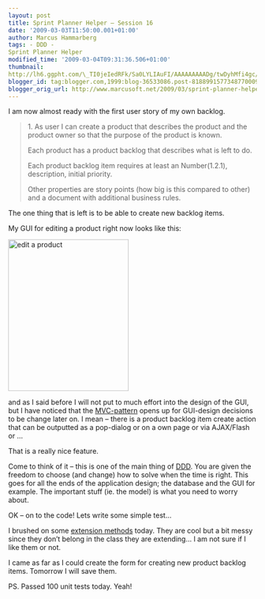 ```yaml
---
layout: post
title: Sprint Planner Helper – Session 16
date: '2009-03-03T11:50:00.001+01:00'
author: Marcus Hammarberg
tags: - DDD -
Sprint Planner Helper
modified_time: '2009-03-04T09:31:36.506+01:00'
thumbnail:
http://lh6.ggpht.com/\_TI0jeIedRFk/Sa0LYLIAuFI/AAAAAAAAADg/twDyhMfi4gc/s72-c/edit%20a%20product_thumb%5B1%5D.jpg?imgmax=800
blogger_id: tag:blogger.com,1999:blog-36533086.post-8188991577348770009
blogger_orig_url: http://www.marcusoft.net/2009/03/sprint-planner-helper-session-16.html
---
```



I am now almost ready with the first user story of my own backlog.

> 1\. As user I can create a product that describes the product and the
> product owner so that the purpose of the product is known.
>
> Each product has a product backlog that describes what is left to do.
>
> Each product backlog item requires at least an Number(1.2.1),
> description, initial priority.
>
> Other properties are story points (how big is this compared to other)
> and a document with additional business rules.

The one thing that is left is to be able to create new backlog items.

My GUI for editing a product right now looks like this:

[<img
src="http://lh6.ggpht.com/_TI0jeIedRFk/Sa0LYLIAuFI/AAAAAAAAADg/twDyhMfi4gc/edit%20a%20product_thumb%5B1%5D.jpg?imgmax=800"
title="edit a product"
style="border-top-width: 0px; display: inline; border-left-width: 0px; border-bottom-width: 0px; border-right-width: 0px"
data-border="0" width="244" height="307" alt="edit a product" />](http://lh4.ggpht.com/_TI0jeIedRFk/Sa0LXJyuBzI/AAAAAAAAADc/Mr9OUo8Y3IA/s1600-h/edit%20a%20product%5B3%5D.jpg)

and as I said before I will not put to much effort into the design of
the GUI, but I have noticed that the
<a href="http://en.wikipedia.org/wiki/Model-view-controller"
target="_blank">MVC-pattern</a> opens up for GUI-design decisions to be
change later on. I mean – there is a product backlog item create action
that can be outputted as a pop-dialog or on a own page or via AJAX/Flash
or …

That is a really nice feature.

Come to think of it – this is one of the main thing of
<a href="http://en.wikipedia.org/wiki/Domain-driven_design"
target="_blank">DDD</a>. You are given the freedom to choose (and
change) how to solve when the time is right. This goes for all the ends
of the application design; the database and the GUI for example.
The important stuff (ie. the model) is what you need to worry about.

OK – on to the code! Lets write some simple test…

I brushed on some
<a href="http://msdn.microsoft.com/en-us/library/bb383977.aspx"
target="_blank">extension methods</a> today. They are cool but a bit
messy since they don’t belong in the class they are extending… I am not
sure if I like them or not.

I came as far as I could create the form for creating new product
backlog items. Tomorrow I will save them.

PS. Passed 100 unit tests today. Yeah!
